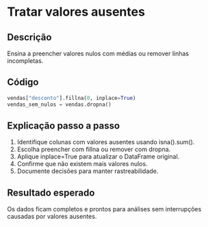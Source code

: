# Tratar valores ausentes

## Descrição
Ensina a preencher valores nulos com médias ou remover linhas incompletas.

## Código
```python
vendas["desconto"].fillna(0, inplace=True)
vendas_sem_nulos = vendas.dropna()
```

## Explicação passo a passo
1. Identifique colunas com valores ausentes usando isna().sum().
2. Escolha preencher com fillna ou remover com dropna.
3. Aplique inplace=True para atualizar o DataFrame original.
4. Confirme que não existem mais valores nulos.
5. Documente decisões para manter rastreabilidade.

## Resultado esperado
Os dados ficam completos e prontos para análises sem interrupções causadas por valores ausentes.

